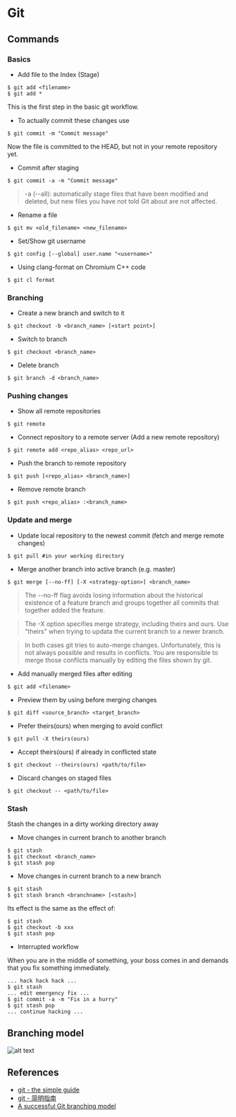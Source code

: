 # Git

## Commands

### Basics

* Add file to the Index (Stage)

```
$ git add <filename>
$ git add *
```

This is the first step in the basic git workflow.

* To actually commit these changes use

```
$ git commit -m "Commit message"
```

Now the file is committed to the HEAD, but not in your remote repository yet.

* Commit after staging

```
$ git commit -a -m "Commit message"
```
> -a (--all): automatically stage files that have been modified and deleted, but new files you have not told Git about are not affected.

* Rename a file

```
$ git mv <old_filename> <new_filename>
```

* Set/Show git username

```
$ git config [--global] user.name "<username>"
```

* Using clang-format on Chromium C++ code

```
$ git cl format
```

### Branching

* Create a new branch and switch to it

```
$ git checkout -b <branch_name> [<start point>]
```

* Switch to branch

```
$ git checkout <branch_name>
```

* Delete branch

```
$ git branch -d <branch_name>
```

### Pushing changes

* Show all remote repositories

```
$ git remote
```

* Connect repository to a remote server (Add a new remote repository)

```
$ git remote add <repo_alias> <repo_url>
```

* Push the branch to remote repository

```
$ git push [<repo_alias> <branch_name>]
```

* Remove remote branch

```
$ git push <repo_alias> :<branch_name>
```

### Update and merge

* Update local repository to the newest commit (fetch and merge remote changes)

```
$ git pull #in your working directory
```

* Merge another branch into active branch (e.g. master)

```
$ git merge [--no-ff] [-X <strategy-option>] <branch_name>
```
> The --no-ff flag avoids losing information about the historical existence of a feature branch and groups together all commits that together added the feature.

> The -X option specifies merge strategy, including theirs and ours. Use "theirs" when trying to updata the current branch to a newer branch.

> In both cases git tries to auto-merge changes. Unfortunately, this is not always possible and results in conflicts. You are responsible to merge those conflicts manually by editing the files shown by git.


* Add manually merged files after editing

```
$ git add <filename>
```

* Preview them by using before merging changes

```
$ git diff <source_branch> <target_branch>
```

* Prefer theirs(ours) when merging to avoid conflict

```
$ git pull -X theirs(ours)
```

* Accept theirs(ours) if already in conflicted state

```
$ git checkout --theirs(ours) <path/to/file>
```

* Discard changes on staged files

```
$ git checkout -- <path/to/file>
```

### Stash

Stash the changes in a dirty working directory away

* Move changes in current branch to another branch

```
$ git stash
$ git checkout <branch_name>
$ git stash pop
```

* Move changes in current branch to a new branch

```
$ git stash
$ git stash branch <branchname> [<stash>]
```

Its effect is the same as the effect of:

```
$ git stash
$ git checkout -b xxx
$ git stash pop
```
* Interrupted workflow

When you are in the middle of something, your boss comes in and demands that you fix something immediately.

```
... hack hack hack ...
$ git stash
... edit emergency fix ...
$ git commit -a -m "Fix in a hurry"
$ git stash pop
... continue hacking ...
```

## Branching model

![alt text](http://nvie.com/img/git-model@2x.png "Branching model")


## References

* [git - the simple guide](http://rogerdudler.github.io/git-guide/index.html)
* [git - 简明指南](http://rogerdudler.github.io/git-guide/index.zh.html)
* [A successful Git branching model](http://nvie.com/posts/a-successful-git-branching-model/)
